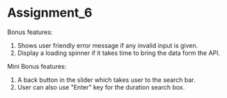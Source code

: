 # Assignment_6

Bonus features:
1. Shows user friendly error message if any invalid input is given.
2. Display a loading spinner if it takes time to bring the data form the API.

Mini Bonus features:
1. A back button in the slider which takes user to the search bar.
2. User can also use "Enter" key for the duration search box.
